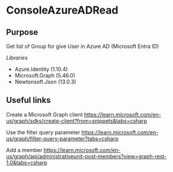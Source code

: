 # ConsoleAzureADRead
## Purpose
Get list of Group for give User in Azure AD (Microsoft Entra ID)

*Libraries*
* Azure.Identity (1.10.4)
* Microsoft.Graph (5.46.0)
* Newtonsoft.Json (13.0.3)

## Useful links
Create a Microsoft Graph client
https://learn.microsoft.com/en-us/graph/sdks/create-client?from=snippets&tabs=csharp

Use the filter query parameter
https://learn.microsoft.com/en-us/graph/filter-query-parameter?tabs=csharp

Add a member
https://learn.microsoft.com/en-us/graph/api/administrativeunit-post-members?view=graph-rest-1.0&tabs=csharp

